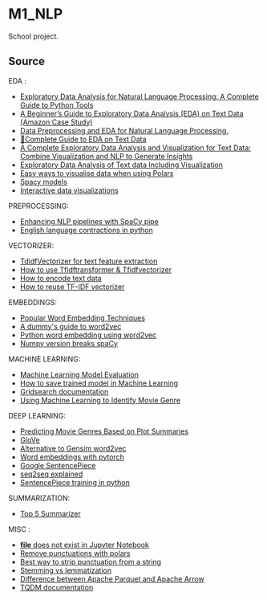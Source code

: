 # M1_NLP
School project.


## Source

EDA :
- [Exploratory Data Analysis for Natural Language Processing: A Complete Guide to Python Tools](https://neptune.ai/blog/exploratory-data-analysis-natural-language-processing-tools) 
- [A Beginner’s Guide to Exploratory Data Analysis (EDA) on Text Data (Amazon Case Study)](https://www.analyticsvidhya.com/blog/2020/04/beginners-guide-exploratory-data-analysis-text-data/)
- [Data Preprocessing and EDA for Natural Language Processing.](https://medium.com/geekculture/data-preprocessing-and-eda-for-natural-language-processing-56e45c1df36d)
- [📖Complete Guide to EDA on Text Data](https://www.kaggle.com/code/harshsingh2209/complete-guide-to-eda-on-text-data)
- [A Complete Exploratory Data Analysis and Visualization for Text Data: Combine Visualization and NLP to Generate Insights](https://www.kdnuggets.com/2019/05/complete-exploratory-data-analysis-visualization-text-data.html)
- [Exploratory Data Analysis of Text data Including Visualization](https://regenerativetoday.com/exploratory-data-analysis-of-text-data-including-visualization-and-sentiment-analysis/)
- [Easy ways to visualise data when using Polars](https://r-brink.medium.com/easy-ways-to-visualise-data-when-using-polars-e2756bc5dd37)
- [Spacy models](https://spacy.io/models)
- [Interactive data visualizations](https://jupyterbook.org/en/stable/interactive/interactive.html)

PREPROCESSING:
- [Enhancing NLP pipelines with SpaCy pipe](https://www.analyticsvidhya.com/blog/2023/08/nlp-pipelines-with-spacy/)
- [English language contractions in python](https://stackoverflow.com/questions/19790188/expanding-english-language-contractions-in-python)

VECTORIZER:
- [TdidfVectorizer for text feature extraction](https://medium.com/@masudowolabi/how-to-use-sklearns-tfidfvectorizer-for-text-feature-extraction-in-model-testing-e1221fd274f8)
- [How to use Tfidftransformer & Tfidfvectorizer ](https://kavita-ganesan.com/tfidftransformer-tfidfvectorizer-usage-differences/)
- [How to encode text data](https://machinelearningmastery.com/prepare-text-data-machine-learning-scikit-learn/)
- [How to reuse TF-IDF vectorizer](https://stackoverflow.com/questions/29788047/keep-tfidf-result-for-predicting-new-content)

EMBEDDINGS:
- [Popular Word Embedding Techniques](https://dataaspirant.com/word-embedding-techniques-nlp/)
- [A dummy's guide to word2vec](https://medium.com/@manansuri/a-dummys-guide-to-word2vec-456444f3c673)
- [Python word embedding using word2vec](https://www.geeksforgeeks.org/python-word-embedding-using-word2vec/)
- [Numpy version breaks spaCy](https://github.com/explosion/spaCy/issues/13528)

MACHINE LEARNING:
- [Machine Learning Model Evaluation](https://www.geeksforgeeks.org/machine-learning/machine-learning-model-evaluation/)
- [How to save trained model in Machine Learning](https://neptune.ai/blog/saving-trained-model-in-python)
- [Gridsearch documentation](https://scikit-learn.org/stable/modules/generated/sklearn.model_selection.GridSearchCV.html)
- [Using Machine Learning to Identify Movie Genre](https://conferences.computer.org/ictapub/pdfs/ITCA2020-6EIiKprXTS23UiQ2usLpR0/114100a001/114100a001.pdf)

DEEP LEARNING:
- [Predicting Movie Genres Based on Plot Summaries](https://www.researchgate.net/publication/322517980_Predicting_Movie_Genres_Based_on_Plot_Summaries)
- [GloVe](https://nlp.stanford.edu/projects/glove/)
- [Alternative to Gensim word2vec](https://www.quora.com/Are-there-any-more-modern-alternatives-to-word2vec)
- [Word embeddings with pytorch](https://www.pythonprog.com/word-embeddings/)
- [Google SentencePiece](https://github.com/google/sentencepiece)
- [seq2seq explained](https://medium.com/analytics-vidhya/encoder-decoder-seq2seq-models-clearly-explained-c34186fbf49b)
- [SentencePiece training in python](https://github.com/google/sentencepiece/blob/master/python/README.md)

SUMMARIZATION:
- [Top 5 Summarizer](https://www.turing.com/kb/5-powerful-text-summarization-techniques-in-python)

MISC :
- [__file__ does not exist in Jupyter Notebook](https://stackoverflow.com/questions/39125532/file-does-not-exist-in-jupyter-notebook)
- [Remove punctuations with polars](https://stackoverflow.com/questions/71468399/python-polars-regex-remove-non-english-keep-numbers-punctuations-and-emojis)
- [Best way to strip punctuation from a string](https://stackoverflow.com/questions/265960/best-way-to-strip-punctuation-from-a-string)
- [Stemming vs lemmatization](https://www.analyticsvidhya.com/blog/2022/06/stemming-vs-lemmatization-in-nlp-must-know-differences/)
- [Difference between Apache Parquet and Apache Arrow](https://medium.com/@rramiz.rraza/what-is-apache-arrow-and-how-it-differs-from-apache-parquet-c2b17ef4b00)
- [TQDM documentation](https://tqdm.github.io/)